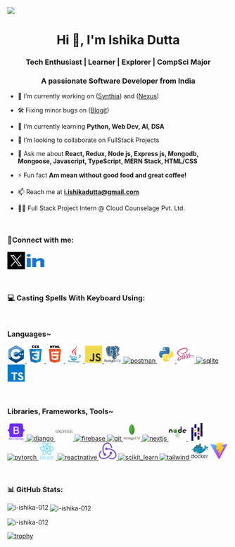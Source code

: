 ![](https://github.com/I-Ishika-012/I-Ishika-012/blob/main/resources/Ishika%20dutta.png)
<h1 align="center">Hi 👋, I'm Ishika Dutta</h1>
<h3 align="center">Tech Enthusiast | Learner | Explorer | CompSci Major</h3>
<h3 align="center">A passionate Software Developer from India</h3>


- 🔭 I’m currently working on ([Synthia](https://github.com/I-Ishika-012/Synthia/tree/main0)) and ([Nexus](https://github.com/I-Ishika-012/Nexus))

- 🛠️ Fixing minor bugs on ([Blogit](https://github.com/I-Ishika-012/Projects/tree/main/Web%20Dev%20Projects/BlogIt))

- 🌱 I’m currently learning **Python, Web Dev, AI, DSA**

- 👯 I’m looking to collaborate on FullStack Projects <!--(yy)-->

- 💬 Ask me about **React, Redux, Node js, Express js, Mongodb, Mongoose, Javascript, TypeScript, MERN Stack, HTML/CSS**

- ⚡ Fun fact **Am mean without good food and great coffee!**
  
- 📫 Reach me at **i.ishikadutta@gmail.com**

- 👩‍💻 Full Stack Project Intern @ Cloud Counselage Pvt. Ltd.

<!-- 🤝 I’m looking for help with [xx](yy)

 👨‍💻 All of my projects are available at [zzz](zzz)
  

📄 Know about my experiences [xxx](xxx)-->





<br>
<h3 align="left">💬Connect with me:</h3>
<p align="left">
<a href="https://twitter.com/IshikaInnovates" target="blank"><img align="center" src="https://github.com/I-Ishika-012/I-Ishika-012/blob/main/resources/x-svg.svg" width="40" /></a>
<a href="https://linkedin.com/in/ishikaa-dutta" target="blank"><img align="center" src="https://github.com/I-Ishika-012/I-Ishika-012/blob/main/resources/linked-in-alt.svg" alt="ishikaa-dutta" height="30" width="40" /></a>
 
</p>
<br>
<h3 align="left">💻 Casting Spells With Keyboard Using:</h3>
<br>
<h3>Languages~</h3>
<p align="left"> <a href="https://www.w3schools.com/cpp/" target="_blank" rel="noreferrer"> <img src="https://raw.githubusercontent.com/devicons/devicon/master/icons/cplusplus/cplusplus-original.svg" alt="cplusplus" width="40" height="40"/> </a><a href="https://www.w3schools.com/css/" target="_blank" rel="noreferrer"> <img src="https://raw.githubusercontent.com/devicons/devicon/master/icons/css3/css3-original-wordmark.svg" alt="css3" width="40" height="40"/> </a> <a href="https://www.w3.org/html/" target="_blank" rel="noreferrer"> <img src="https://raw.githubusercontent.com/devicons/devicon/master/icons/html5/html5-original-wordmark.svg" alt="html5" width="40" height="40"/> </a> <a href="https://www.java.com" target="_blank" rel="noreferrer"> <img src="https://raw.githubusercontent.com/devicons/devicon/master/icons/java/java-original.svg" alt="java" width="40" height="40"/> </a><a href="https://developer.mozilla.org/en-US/docs/Web/JavaScript" target="_blank" rel="noreferrer"> <img src="https://raw.githubusercontent.com/devicons/devicon/master/icons/javascript/javascript-original.svg" alt="javascript" width="40" height="40"/> </a><a href="https://www.postgresql.org" target="_blank" rel="noreferrer"> <img src="https://raw.githubusercontent.com/devicons/devicon/master/icons/postgresql/postgresql-original-wordmark.svg" alt="postgresql" width="40" height="40"/> </a> <a href="https://postman.com" target="_blank" rel="noreferrer"> <img src="https://www.vectorlogo.zone/logos/getpostman/getpostman-icon.svg" alt="postman" width="40" height="40"/> </a> <a href="https://www.python.org" target="_blank" rel="noreferrer"> <img src="https://raw.githubusercontent.com/devicons/devicon/master/icons/python/python-original.svg" alt="python" width="40" height="40"/> </a><a href="https://sass-lang.com" target="_blank" rel="noreferrer"> <img src="https://raw.githubusercontent.com/devicons/devicon/master/icons/sass/sass-original.svg" alt="sass" width="40" height="40"/> </a> <a href="https://www.sqlite.org/" target="_blank" rel="noreferrer"> <img src="https://www.vectorlogo.zone/logos/sqlite/sqlite-icon.svg" alt="sqlite" width="40" height="40"/> </a><a href="https://www.typescriptlang.org/" target="_blank" rel="noreferrer"> <img src="https://raw.githubusercontent.com/devicons/devicon/master/icons/typescript/typescript-original.svg" alt="typescript" width="40" height="40"/> </a></p>
<br>
<h3>Libraries, Frameworks, Tools~</h3>
<p align="left" ><a href="https://getbootstrap.com" target="_blank" rel="noreferrer"> <img src="https://raw.githubusercontent.com/devicons/devicon/master/icons/bootstrap/bootstrap-plain-wordmark.svg" alt="bootstrap" width="40" height="40"/> </a><a href="https://www.djangoproject.com/" target="_blank" rel="noreferrer"> <img src="https://cdn.worldvectorlogo.com/logos/django.svg" alt="django" width="40" height="40"/> </a> <a href="https://expressjs.com" target="_blank" rel="noreferrer"> <img src="https://raw.githubusercontent.com/devicons/devicon/master/icons/express/express-original-wordmark.svg" alt="express" width="40" height="40"/> </a> <a href="https://firebase.google.com/" target="_blank" rel="noreferrer"> <img src="https://www.vectorlogo.zone/logos/firebase/firebase-icon.svg" alt="firebase" width="40" height="40"/> </a> <a href="https://git-scm.com/" target="_blank" rel="noreferrer"> <img src="https://www.vectorlogo.zone/logos/git-scm/git-scm-icon.svg" alt="git" width="40" height="40"/> </a><a href="https://www.mongodb.com/" target="_blank" rel="noreferrer"> <img src="https://raw.githubusercontent.com/devicons/devicon/master/icons/mongodb/mongodb-original-wordmark.svg" alt="mongodb" width="40" height="40"/> </a><a href="https://nextjs.org/" target="_blank" rel="noreferrer"> <img src="https://cdn.worldvectorlogo.com/logos/nextjs-2.svg" alt="nextjs" width="40" height="40"/> </a> <a href="https://nodejs.org" target="_blank" rel="noreferrer"> <img src="https://raw.githubusercontent.com/devicons/devicon/master/icons/nodejs/nodejs-original-wordmark.svg" alt="nodejs" width="40" height="40"/> </a> <a href="https://pandas.pydata.org/" target="_blank" rel="noreferrer"> <img src="https://raw.githubusercontent.com/devicons/devicon/2ae2a900d2f041da66e950e4d48052658d850630/icons/pandas/pandas-original.svg" alt="pandas" width="40" height="40"/> </a> <a href="https://pytorch.org/" target="_blank" rel="noreferrer"> <img src="https://www.vectorlogo.zone/logos/pytorch/pytorch-icon.svg" alt="pytorch" width="40" height="40"/> </a><a href="https://reactjs.org/" target="_blank" rel="noreferrer"> <img src="https://raw.githubusercontent.com/devicons/devicon/master/icons/react/react-original-wordmark.svg" alt="react" width="40" height="40"/> </a> <a href="https://reactnative.dev/" target="_blank" rel="noreferrer"> <img src="https://reactnative.dev/img/header_logo.svg" alt="reactnative" width="40" height="40"/> </a> <a href="https://redux.js.org" target="_blank" rel="noreferrer"> <img src="https://raw.githubusercontent.com/devicons/devicon/master/icons/redux/redux-original.svg" alt="redux" width="40" height="40"/> </a>  <a href="https://scikit-learn.org/" target="_blank" rel="noreferrer"> <img src="https://upload.wikimedia.org/wikipedia/commons/0/05/Scikit_learn_logo_small.svg" alt="scikit_learn" width="40" height="40"/> </a><a href="https://tailwindcss.com/" target="_blank" rel="noreferrer"> <img src="https://www.vectorlogo.zone/logos/tailwindcss/tailwindcss-icon.svg" alt="tailwind" width="40" height="40"/> </a><a><img src="https://raw.githubusercontent.com/devicons/devicon/master/icons/docker/docker-original-wordmark.svg" alt="docker" width="40" height="40"/> </a> <a href="https://vitejs.dev/" target="_blank" ><img src="https://github.com/I-Ishika-012/I-Ishika-012/blob/main/resources/vite-removebg-preview.png" height="40" width="40" alt="vite"></a></p>
<br>

<h3 align="left"> 📊 GitHub Stats:</h3>

<p><img align="left" src="https://github-readme-stats.vercel.app/api/top-langs?username=i-ishika-012&show_icons=true&locale=en&layout=compact" alt="i-ishika-012" /></p>

<p>&nbsp;<img align="center" src="https://github-readme-stats.vercel.app/api?username=i-ishika-012&show_icons=true&locale=en" alt="i-ishika-012" /></p>

<p><img align="center" src="https://github-readme-streak-stats.herokuapp.com/?user=i-ishika-012&" alt="i-ishika-012" /></p>

[![trophy](https://github-profile-trophy.vercel.app/?username=I-Ishika-012&theme=onedark&title=Commits,Repositories,Experience)](https://github.com/I-Ishika-012/github-profile-trophy)


